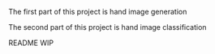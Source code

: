The first part of this project is hand image generation


The second part of this project is hand image classification

README WIP 
